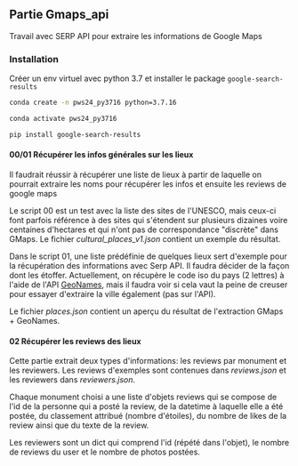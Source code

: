 ## Partie Gmaps_api

Travail avec SERP API pour extraire les informations de Google Maps

### Installation

Créer un env virtuel avec python 3.7 et installer le package `google-search-results`

```bash
conda create -n pws24_py3716 python=3.7.16

conda activate pws24_py3716

pip install google-search-results
```

#### 00/01 Récupérer les infos générales sur les lieux

Il faudrait réussir à récupérer une liste de lieux à partir de laquelle on pourrait extraire les noms pour récupérer les infos et ensuite les reviews de google maps

Le script 00 est un test avec la liste des sites de l'UNESCO, mais ceux-ci font parfois référence à des sites qui s'étendent sur plusieurs dizaines voire centaines d'hectares et qui n'ont pas de correspondance "discrète" dans GMaps. Le fichier _cultural_places_v1.json_ contient un exemple du résultat.

Dans le script 01, une liste prédéfinie de quelques lieux sert d'exemple pour la récupération des informations avec Serp API. Il faudra décider de la façon dont les étoffer. Actuellement, on récupère le code iso du pays (2 lettres) à l'aide de l'API [GeoNames](https://www.geonames.org/), mais il faudra voir si cela vaut la peine de creuser pour essayer d'extraire la ville également (pas sur l'API).

Le fichier _places.json_ contient un aperçu du résultat de l'extraction GMaps + GeoNames.

#### 02 Récupérer les reviews des lieux

Cette partie extrait deux types d'informations: les reviews par monument et les reviewers. Les reviews d'exemples sont contenues dans _reviews.json_ et les reviewers dans _reviewers.json_.

Chaque monument choisi a une liste d'objets reviews qui se compose de l'id de la personne qui a posté la review, de la datetime à laquelle elle a été postée, du classement attribué (nombre d'étoiles), du nombre de likes de la review ainsi que du texte de la review.

Les reviewers sont un dict qui comprend l'id (répété dans l'objet), le nombre de reviews du user et le nombre de photos postées.